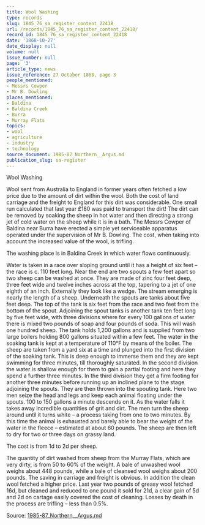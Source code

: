 ```yaml
---
title: Wool Washing
type: records
slug: 1845_76_sa_register_content_22418
url: /records/1845_76_sa_register_content_22418/
record_id: 1845_76_sa_register_content_22418
date: '1868-10-27'
date_display: null
volume: null
issue_number: null
page: '3'
article_type: news
issue_reference: 27 October 1868, page 3
people_mentioned:
- Messrs Cowper
- Mr B. Dowling
places_mentioned:
- Baldina
- Baldina Creek
- Burra
- Murray Flats
topics:
- wool
- agriculture
- industry
- technology
source_document: 1985-87_Northern__Argus.md
publication_slug: sa-register
---
```


Wool Washing

Wool sent from Australia to England in former years often fetched a low price due to the amount of dirt within the wool.  Both the cost of land carriage and the freight to England for this dirt was considerable.  One small run calculated that last year £180 was paid to transport the dirt!  The dirt can be removed by soaking the sheep in hot water and then directing a strong jet of cold water on the sheep while it is in a bath.  The Messrs Cowper of Baldina near Burra have erected a simple yet serviceable apparatus operated under the supervision of Mr B. Dowling.  The cost, when taking into account the increased value of the wool, is trifling.

The washing place is in Baldina Creek in which water flows continuously.

Water is taken in a race over sloping ground until it has a height of six feet – the race is c. 110 feet long.  Near the end are two spouts a few feet apart so two sheep can be washed at once.  They are made of zinc four feet deep, three feet wide and twelve inches across at the top, tapering to a jet of one eighth of an inch.  Externally they look like a wedge.  The stream emerging is nearly the length of a sheep.  Underneath the spouts are tanks about five feet deep.  The top of the tank is six feet from the race and two feet from the bottom of the spout.  Adjoining the spout tanks is another tank ten feet long by five feet wide, with three divisions where for every 100 gallons of water there is mixed two pounds of soap and four pounds of soda.  This will wash one hundred sheep.  The tank holds 1,200 gallons and is supplied from two large boilers holding 800 gallons situated within a few feet.  The water in the soaking tank is kept at a temperature of 110°F by means of the boiler.  The sheep are taken from a yard six at a time and plunged into the first division of the soaking tank.  This is deep enough to immerse them and they are kept swimming for three minutes, till thoroughly saturated.  In the second division the water is shallow enough for them to gain a partial footing and here they spend a further three minutes.  In the third division they get a firm footing for another three minutes before running up an inclined plane to the stage adjoining the spouts.  They are then thrown into the spouting tank.  Here two men seize the head and legs and keep each animal floating under the spouts.  100 to 150 gallons a minute descends on it.  As the water falls it takes away incredible quantities of grit and dirt.  The men turn the sheep around until it turns white – a process taking from one to two minutes.  By this time the animal is exhausted and barely able to bear the weight of the water in the fleece – estimated at about 60 pounds.  The sheep are then left to dry for two or three days on grassy land.

The cost is from 1d to 2d per sheep.

The quantity of dirt washed from sheep from the Murray Flats, which are very dirty, is from 50 to 60% of the weight.  A bale of unwashed wool weighs about 448 pounds, while a bale of cleansed wool weighs about 200 pounds.  The saving in carriage and freight is obvious.  In addition the clean wool fetched a higher price.  Last year two pounds of greasy wool fetched 16d, but cleaned and reduced to one pound it sold for 21d, a clear gain of 5d and 2d on cartage easily covered the cost of cleaning.  Losses by death in the process are trifling – less than 0.5%.

Source: [1985-87_Northern__Argus.md](/downloads/markdown/1985-87_Northern__Argus.md)
